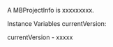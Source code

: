 A MBProjectInfo is xxxxxxxxx.Instance Variables	currentVersion:		<Object>currentVersion	- xxxxx